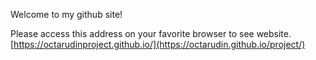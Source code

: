 Welcome to my github site!

Please access this address on your favorite browser to see website.
[https://octarudinproject.github.io/](https://octarudin.github.io/project/)

